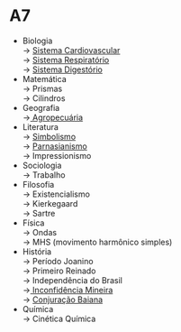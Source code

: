 # A7

* Biologia \
  \-> [Sistema Cardiovascular](../../biologia/fisiologia-humana-sistemas/sistema-cardiovascular.md)\
  \-> [Sistema Respiratório](../../biologia/fisiologia-humana-sistemas/sistema-respiratorio.md)\
  \-> [Sistema Digestório](../../biologia/fisiologia-humana-sistemas/sistema-digestorio.md)
* Matemática \
  \-> Prismas\
  \-> Cilindros
* Geografia \
  \->[ Agropecuária](../../geografia/agropecuaria/)
* Literatura \
  \-> [Simbolismo](../../literatura/simbolismo.md)\
  \-> [Parnasianismo](../../literatura/parnasianismo.md)\
  \-> Impressionismo
* Sociologia \
  \-> Trabalho
* Filosofia \
  \-> Existencialismo \
  \-> Kierkegaard \
  \-> Sartre&#x20;
* Física \
  \-> Ondas \
  \-> MHS (movimento harmônico simples)
* História \
  \-> Período Joanino \
  \-> Primeiro Reinado\
  \-> Independência do Brasil\
  \->[ Inconfidência Mineira ](../../historia/historia-do-brasil/da-colonia-ao-imperio/inconfidencia-mineira.md)\
  \-> [Conjuração Baiana](../../historia/historia-do-brasil/da-colonia-ao-imperio/conjuracao-baiana-1798.md)
* Química \
  \-> Cinética Química
